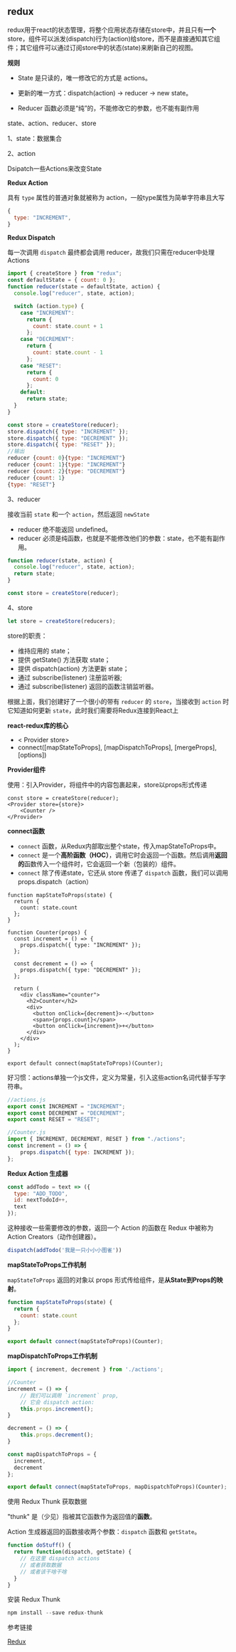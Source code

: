 ## redux

redux用于react的状态管理，将整个应用状态存储在store中，并且只有**一个**store，组件可以派发(dispatch)行为(action)给store，而不是直接通知其它组件；其它组件可以通过订阅store中的状态(state)来刷新自己的视图。

**规则**

- State 是只读的，唯一修改它的方式是 actions。

- 更新的唯一方式：dispatch(action) -> reducer -> new state。

- Reducer 函数必须是“纯”的，不能修改它的参数，也不能有副作用

state、action、reducer、store

1、state：数据集合

2、action 

Dsipatch一些Actions来改变State

**Redux Action**

具有 `type` 属性的普通对象就被称为 action，一般type属性为简单字符串且大写

```js
{
  type: "INCREMENT",
}
```

**Redux Dispatch**

每一次调用 `dispatch` 最终都会调用 reducer，故我们只需在reducer中处理Actions

```js
import { createStore } from "redux";
const defaultState = { count: 0 };
function reducer(state = defaultState, action) {
  console.log("reducer", state, action);

  switch (action.type) {
    case "INCREMENT":
      return {
        count: state.count + 1
      };
    case "DECREMENT":
      return {
        count: state.count - 1
      };
    case "RESET":
      return {
        count: 0
      };
    default:
      return state;
  }
}

const store = createStore(reducer);
store.dispatch({ type: "INCREMENT" });
store.dispatch({ type: "DECREMENT" });
store.dispatch({ type: "RESET" });
//输出
reducer {count: 0}{type: "INCREMENT"}
reducer {count: 1}{type: "INCREMENT"}
reducer {count: 2}{type: "DECREMENT"}
reducer {count: 1}
{type: "RESET"}
```

3、reducer 

接收当前 `state` 和一个 `action`，然后返回 `newState`

- reducer 绝不能返回 undefined。
- reducer 必须是纯函数，也就是不能修改他们的参数：state，也不能有副作用。

```js
function reducer(state, action) {
  console.log("reducer", state, action);
  return state;
}

const store = createStore(reducer);
```

4、store 

```js
let store = createStore(reducers);
```

store的职责：

- 维持应用的 state； 
- 提供 getState() 方法获取 state； 
- 提供 dispatch(action) 方法更新 state；
- 通过 subscribe(listener) 注册监听器; 
- 通过 subscribe(listener) 返回的函数注销监听器。



根据上面，我们创建好了一个很小的带有 `reducer` 的 `store`，当接收到 `action` 时它知道如何更新 `state`，此时我们需要将Redux连接到React上

**react-redux库的核心**

- < Provider store>
- connect([mapStateToProps], [mapDispatchToProps], [mergeProps], [options])

**Provider组件**

使用：引入Provider，将组件中的内容包裹起来，store以props形式传递

```JS
const store = createStore(reducer);
<Provider store={store}>
    <Counter />
</Provider>
```

**connect函数**

- `connect` 函数，从Redux内部取出整个state，传入mapStateToProps中。
- `connect` 是一个**高阶函数（HOC）**，调用它时会返回一个函数。然后调用**返回的**函数传入一个组件时，它会返回一个新（包装的）组件。
- `connect` 除了传递state，它还从 store 传递了 `dispatch` 函数，我们可以调用props.dispatch（action）

```JS
function mapStateToProps(state) {
  return {
    count: state.count
  };
}

function Counter(props) {
  const increment = () => {
    props.dispatch({ type: "INCREMENT" });
  };

  const decrement = () => {
    props.dispatch({ type: "DECREMENT" });
  };

  return (
    <div className="counter">
      <h2>Counter</h2>
      <div>
        <button onClick={decrement}>-</button>
        <span>{props.count}</span>
        <button onClick={increment}>+</button>
      </div>
    </div>
  );
}

export default connect(mapStateToProps)(Counter);
```

好习惯：actions单独一个js文件，定义为常量，引入这些action名词代替手写字符串。

```js
//actions.js
export const INCREMENT = "INCREMENT";
export const DECREMENT = "DECREMENT";
export const RESET = "RESET";

//Counter.js
import { INCREMENT, DECREMENT, RESET } from "./actions";
const increment = () => {
    props.dispatch({ type: INCREMENT });
};

```

**Redux Action 生成器**

```js
const addTodo = text => ({
  type: "ADD_TODO",
  id: nextTodoId++,
  text
});
```

这种接收一些需要修改的参数，返回一个 Action 的函数在 Redux 中被称为 Action Creators（动作创建器）。

```js
dispatch(addTodo('我是一只小小小图雀'))
```

**mapStateToProps工作机制**

`mapStateToProps` 返回的对象以 props 形式传给组件，是**从State到Props的映射**。

```js
function mapStateToProps(state) {
  return {
    count: state.count
  };
}

export default connect(mapStateToProps)(Counter);
```

**mapDispatchToProps工作机制**

```js
import { increment, decrement } from './actions';

//Counter
increment = () => {
    // 我们可以调用 `increment` prop,
    // 它会 dispatch action:
    this.props.increment();
}

decrement = () => {
    this.props.decrement();
}

const mapDispatchToProps = {
  increment,
  decrement
};

export default connect(mapStateToProps, mapDispatchToProps)(Counter);
```

使用 Redux Thunk 获取数据

"thunk" 是（少见）指被其它函数作为返回值的**函数**。

Action 生成器返回的函数接收两个参数：`dispatch` 函数和 `getState`。

```js
function doStuff() {
  return function(dispatch, getState) {
    // 在这里 dispatch actions
    // 或者获取数据
    // 或者该干啥干啥
  }
}
```

安装 Redux Thunk

```js
npm install --save redux-thunk
```

参考链接

[Redux](https://juejin.cn/post/6844904021187117069#heading-23)
